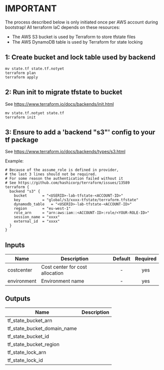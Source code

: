 # IMPORTANT
The process described below is only initiated once per AWS account during bootstrap!
All terraform IaC depends on these resources:
- The AWS S3 bucket is used by Terraform to store tfstate files
- The AWS DynamoDB table is used by Terraform for state locking

## 1: Create bucket and lock table used by backend
```
mv state.tf state.tf.notyet
terraform plan
terraform apply
```

## 2: Run init to migrate tfstate to bucket
See https://www.terraform.io/docs/backends/init.html

```
mv state.tf.notyet state.tf
terraform init
```

## 3: Ensure to add a 'backend "s3"' config to your tf package

See https://www.terraform.io/docs/backends/types/s3.html

Example:
```
# Because of the assume_role is defined in provider,
# the last 3 lines should not be required.
# For some reason the authentication failed without it
# See https://github.com/hashicorp/terraform/issues/13589
terraform {
  backend "s3" {
    bucket       = "<USERID>-lab-tfstate-<ACCOUNT-ID>"
    key          = "global/s3/xxxx-tfstate/terraform.tfstate"
    dynamodb_table   = "<USERID>-lab-tfstate-<ACCOUNT-ID>"
    region       = "eu-west-1"
    role_arn     = "arn:aws:iam::<ACCOUNT-ID>:role/<YOUR-ROLE-ID>"
    session_name = "xxxx"
    external_id  = "xxxx"
  }
}
```

## Inputs

| Name | Description | Default | Required |
|------|-------------|:-----:|:-----:|
| costcenter | Cost center for cost allocation | - | yes |
| environment | Environment name | - | yes |

## Outputs

| Name | Description |
|------|-------------|
| tf_state_bucket_arn |  |
| tf_state_bucket_domain_name |  |
| tf_state_bucket_id |  |
| tf_state_bucket_region |  |
| tf_state_lock_arn |  |
| tf_state_lock_id |  |
